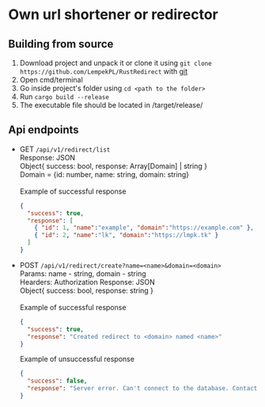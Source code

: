 # Own url shortener or redirector

## Building from source

1. Download project and unpack it or clone it using `git clone https://github.com/LempekPL/RustRedirect`
   with [git](https://git-scm.com/)
2. Open cmd/terminal
3. Go inside project's folder using `cd <path to the folder>`
4. Run `cargo build --release`
5. The executable file should be located in <project folder>/target/release/

## Api endpoints

- GET `/api/v1/redirect/list`\
  Response: JSON\
  Object{ success: bool, response: Array\[Domain] | string }\
  Domain = {id: number, name: string, domain: string}\
  \
  Example of successful response
  ```json
  {  
    "success": true,
    "response": [
      { "id": 1, "name":"example", "domain":"https://example.com" },
      { "id": 2, "name":"lk", "domain":"https://lmpk.tk" }
    ]
  }
  ```
- POST `/api/v1/redirect/create?name=<name>&domain=<domain>`\
  Params:
  name - string, domain - string\
  Hearders:
  Authorization
  Response: JSON\
  Object{ success: bool, response: string }\
  \
  Example of successful response
  ```json
  {  
    "success": true,
    "response": "Created redirect to <domain> named <name>"
  }
  ```
  Example of unsuccessful response
  ```json
  {  
    "success": false,
    "response": "Server error. Can't connect to the database. Contact the developer"
  }
  ```